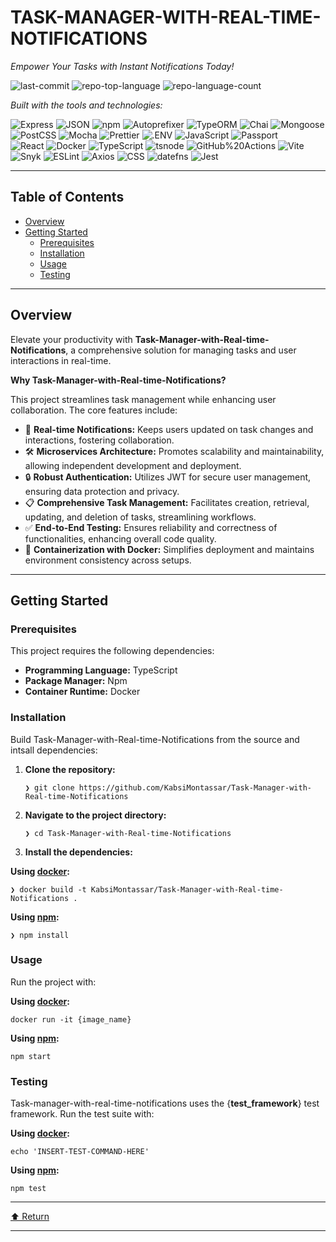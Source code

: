 TASK-MANAGER-WITH-REAL-TIME-NOTIFICATIONS
=========================================

_Empower Your Tasks with Instant Notifications Today!_

![last-commit](https://img.shields.io/github/last-commit/KabsiMontassar/Task-Manager-with-Real-time-Notifications?style=flat&logo=git&logoColor=white&color=0080ff) ![repo-top-language](https://img.shields.io/github/languages/top/KabsiMontassar/Task-Manager-with-Real-time-Notifications?style=flat&color=0080ff) ![repo-language-count](https://img.shields.io/github/languages/count/KabsiMontassar/Task-Manager-with-Real-time-Notifications?style=flat&color=0080ff)

_Built with the tools and technologies:_

![Express](https://img.shields.io/badge/Express-000000.svg?style=flat&logo=Express&logoColor=white) ![JSON](https://img.shields.io/badge/JSON-000000.svg?style=flat&logo=JSON&logoColor=white) ![npm](https://img.shields.io/badge/npm-CB3837.svg?style=flat&logo=npm&logoColor=white) ![Autoprefixer](https://img.shields.io/badge/Autoprefixer-DD3735.svg?style=flat&logo=Autoprefixer&logoColor=white) ![TypeORM](https://img.shields.io/badge/TypeORM-FE0803.svg?style=flat&logo=TypeORM&logoColor=white) ![Chai](https://img.shields.io/badge/Chai-A30701.svg?style=flat&logo=Chai&logoColor=white) ![Mongoose](https://img.shields.io/badge/Mongoose-F04D35.svg?style=flat&logo=Mongoose&logoColor=white) ![PostCSS](https://img.shields.io/badge/PostCSS-DD3A0A.svg?style=flat&logo=PostCSS&logoColor=white) ![Mocha](https://img.shields.io/badge/Mocha-8D6748.svg?style=flat&logo=Mocha&logoColor=white) ![Prettier](https://img.shields.io/badge/Prettier-F7B93E.svg?style=flat&logo=Prettier&logoColor=black) ![.ENV](https://img.shields.io/badge/.ENV-ECD53F.svg?style=flat&logo=dotenv&logoColor=black) ![JavaScript](https://img.shields.io/badge/JavaScript-F7DF1E.svg?style=flat&logo=JavaScript&logoColor=black) ![Passport](https://img.shields.io/badge/Passport-34E27A.svg?style=flat&logo=Passport&logoColor=white)  
![React](https://img.shields.io/badge/React-61DAFB.svg?style=flat&logo=React&logoColor=black) ![Docker](https://img.shields.io/badge/Docker-2496ED.svg?style=flat&logo=Docker&logoColor=white) ![TypeScript](https://img.shields.io/badge/TypeScript-3178C6.svg?style=flat&logo=TypeScript&logoColor=white) ![tsnode](https://img.shields.io/badge/tsnode-3178C6.svg?style=flat&logo=ts-node&logoColor=white) ![GitHub%20Actions](https://img.shields.io/badge/GitHub%20Actions-2088FF.svg?style=flat&logo=GitHub-Actions&logoColor=white) ![Vite](https://img.shields.io/badge/Vite-646CFF.svg?style=flat&logo=Vite&logoColor=white) ![Snyk](https://img.shields.io/badge/Snyk-4C4A73.svg?style=flat&logo=Snyk&logoColor=white) ![ESLint](https://img.shields.io/badge/ESLint-4B32C3.svg?style=flat&logo=ESLint&logoColor=white) ![Axios](https://img.shields.io/badge/Axios-5A29E4.svg?style=flat&logo=Axios&logoColor=white) ![CSS](https://img.shields.io/badge/CSS-663399.svg?style=flat&logo=CSS&logoColor=white) ![datefns](https://img.shields.io/badge/datefns-770C56.svg?style=flat&logo=date-fns&logoColor=white) ![Jest](https://img.shields.io/badge/Jest-C21325.svg?style=flat&logo=Jest&logoColor=white)

  

* * *

Table of Contents
-----------------

*   [Overview](#overview)
*   [Getting Started](#getting-started)
    *   [Prerequisites](#prerequisites)
    *   [Installation](#installation)
    *   [Usage](#usage)
    *   [Testing](#testing)

* * *

Overview
--------

Elevate your productivity with **Task-Manager-with-Real-time-Notifications**, a comprehensive solution for managing tasks and user interactions in real-time.

**Why Task-Manager-with-Real-time-Notifications?**

This project streamlines task management while enhancing user collaboration. The core features include:

*   🚀 **Real-time Notifications:** Keeps users updated on task changes and interactions, fostering collaboration.
*   🛠️ **Microservices Architecture:** Promotes scalability and maintainability, allowing independent development and deployment.
*   🔒 **Robust Authentication:** Utilizes JWT for secure user management, ensuring data protection and privacy.
*   📋 **Comprehensive Task Management:** Facilitates creation, retrieval, updating, and deletion of tasks, streamlining workflows.
*   ✅ **End-to-End Testing:** Ensures reliability and correctness of functionalities, enhancing overall code quality.
*   🐳 **Containerization with Docker:** Simplifies deployment and maintains environment consistency across setups.

* * *

Getting Started
---------------

### Prerequisites

This project requires the following dependencies:

*   **Programming Language:** TypeScript
*   **Package Manager:** Npm
*   **Container Runtime:** Docker

### Installation

Build Task-Manager-with-Real-time-Notifications from the source and intsall dependencies:

1.  **Clone the repository:**
    
        ❯ git clone https://github.com/KabsiMontassar/Task-Manager-with-Real-time-Notifications
        
    
2.  **Navigate to the project directory:**
    
        ❯ cd Task-Manager-with-Real-time-Notifications
        
    
3.  **Install the dependencies:**
    

**Using [docker](https://www.docker.com/):**

    ❯ docker build -t KabsiMontassar/Task-Manager-with-Real-time-Notifications .
    

**Using [npm](https://www.npmjs.com/):**

    ❯ npm install
    

### Usage

Run the project with:

**Using [docker](https://www.docker.com/):**

    docker run -it {image_name}
    

**Using [npm](https://www.npmjs.com/):**

    npm start
    

### Testing

Task-manager-with-real-time-notifications uses the {**test\_framework**} test framework. Run the test suite with:

**Using [docker](https://www.docker.com/):**

    echo 'INSERT-TEST-COMMAND-HERE'
    

**Using [npm](https://www.npmjs.com/):**

    npm test
    

* * *

[⬆ Return](#top)

* * *